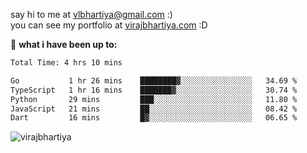 say hi to me at [vlbhartiya@gmail.com](mailto:vlbhartiya@gmail.com) :)<br/>
you can see my portfolio at [virajbhartiya.com](https://virajbhartiya.com) :D<br/>


🚀 **what i have been up to:**

<!--START_SECTION:waka-->

```txt
Total Time: 4 hrs 10 mins

Go           1 hr 26 mins    ████████▓░░░░░░░░░░░░░░░░   34.69 %
TypeScript   1 hr 16 mins    ███████▓░░░░░░░░░░░░░░░░░   30.74 %
Python       29 mins         ███░░░░░░░░░░░░░░░░░░░░░░   11.80 %
JavaScript   21 mins         ██░░░░░░░░░░░░░░░░░░░░░░░   08.42 %
Dart         16 mins         █▓░░░░░░░░░░░░░░░░░░░░░░░   06.65 %
```

<!--END_SECTION:waka-->

<p align="left"> <img src="https://komarev.com/ghpvc/?username=virajbhartiya&color=blue" alt="virajbhartiya" /> </p>
